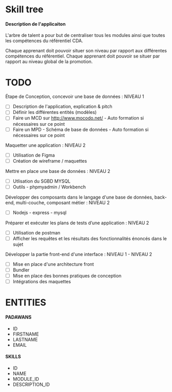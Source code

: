 # Skill tree
#### Description de l'applicaiton  

L'arbre de talent a pour but de centraliser tous les modules ainsi que toutes 
les compétences du référentiel CDA.

Chaque apprenant doit pouvoir situer son niveau par rapport aux différentes compétences du référentiel.
Chaque apprenant doit pouvoir se situer par rapport au niveau global de la promotion.

# TODO

Étape de Conception, concevoir une base de données : NIVEAU 1  
* [ ] Description de l'application, explication & pitch  
* [ ] Définir les différentes entités (modèles)  
* [ ] Faire un MCD sur http://www.mocodo.net/ - Auto formation si nécessaires sur ce point  
* [ ] Faire un MPD - Schéma de base de données - Auto formation si nécessaires sur ce point  

Maquetter une application : NIVEAU 2    
* [ ] Utilisation de Figma   
* [ ] Création de wireframe / maquettes    

Mettre en place une base de données : NIVEAU 2  
* [ ] Utlisation du SGBD MYSQL  
* [ ] Outils - phpmyadmin / Workbench  

Développer des composants dans le langage d'une base de données, back-end, multi-couche, composant métier : NIVEAU 2  
* [ ] Nodejs - express - mysql  

Préparer et exécuter les plans de tests d’une application : NIVEAU 2  
* [ ] Utilisation de postman  
* [ ] Afficher les requêtes et les résultats des fonctionnalités énoncés dans le sujet  

Développer la partie front-end d'une interface : NIVEAU 1 - NIVEAU 2  
* [ ] Mise en place d'une architecture front  
* [ ] Bundler  
* [ ] Mise en place des bonnes pratiques de conception  
* [ ] Intégrations des maquettes  

# ENTITIES 

#### PADAWANS
- ID
- FIRSTNAME
- LASTNAME
- EMAIL

#### SKILLS
- ID
- NAME
- MODULE_ID
- DESCRIPTION_ID
